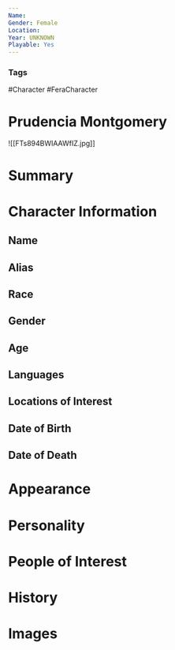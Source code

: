 ```yaml
---
Name: 
Gender: Female
Location: 
Year: UNKNOWN
Playable: Yes
---
```


### Tags
#Character #FeraCharacter 

# Prudencia Montgomery
![[FTs894BWIAAWfIZ.jpg]]

# Summary


# Character Information

## Name

## Alias

## Race

## Gender

## Age

## Languages

## Locations of Interest

## Date of Birth

## Date of Death

# Appearance

# Personality

# People of Interest

# History

# Images
